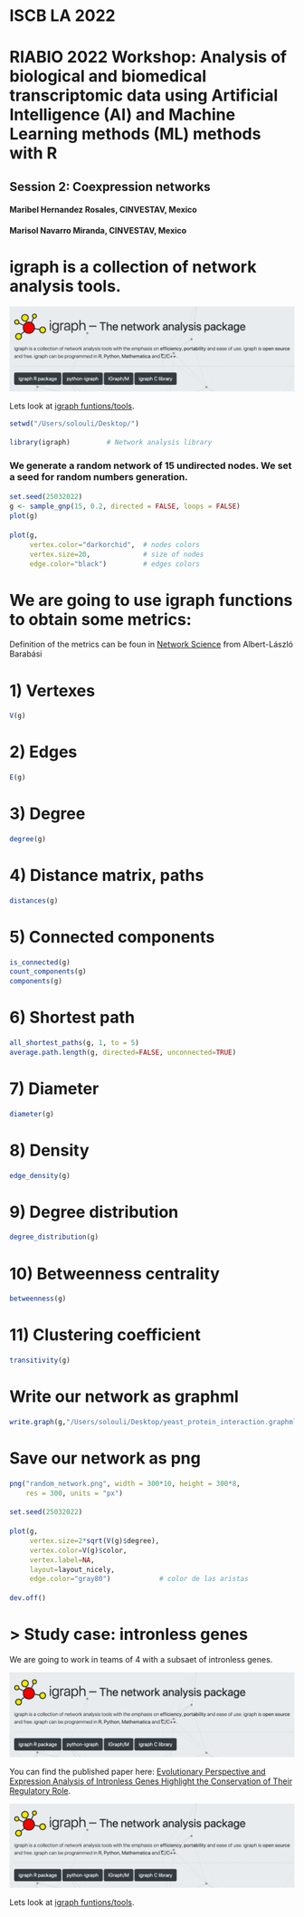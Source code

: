 # ISCB LA 2022

# RIABIO 2022 Workshop: Analysis of biological and biomedical transcriptomic data using Artificial Intelligence (AI) and Machine Learning methods (ML) methods with R

## Session 2: Coexpression networks
#### Maribel Hernandez Rosales, CINVESTAV, Mexico
#### Marisol Navarro Miranda, CINVESTAV, Mexico


# igraph is a collection of network analysis tools.

![alt text](https://github.com/solnavss/ISCB_NetworksCoexpression/blob/main/images/igraph_R.png)

Lets look at [igraph funtions/tools](https://igraph.org/r/html/latest/).


``` r
setwd("/Users/solouli/Desktop/")

library(igraph)         # Network analysis library

```

### We generate a random network of 15 undirected nodes. We set a seed for random numbers generation.

``` r
set.seed(25032022)
g <- sample_gnp(15, 0.2, directed = FALSE, loops = FALSE)
plot(g)

plot(g,
     vertex.color="darkorchid",  # nodes colors
     vertex.size=20,             # size of nodes
     edge.color="black")         # edges colors
```

# We are going to use igraph functions to obtain some metrics:

Definition of the metrics can be foun in [Network Science](http://networksciencebook.com/) from Albert-László Barabási  

# 1) Vertexes

``` r
V(g)
```

# 2) Edges

``` r
E(g)
```

# 3) Degree

``` r
degree(g)

```
# 4) Distance matrix, paths

``` r
distances(g)
```

# 5) Connected components

``` r
is_connected(g)
count_components(g)
components(g)
```

# 6) Shortest path

``` r
all_shortest_paths(g, 1, to = 5)
average.path.length(g, directed=FALSE, unconnected=TRUE)
```

# 7) Diameter

``` r
diameter(g)
```

# 8) Density

``` r
edge_density(g)
```

# 9) Degree distribution

``` r
degree_distribution(g)
```

# 10) Betweenness centrality

``` r
betweenness(g)
```

# 11) Clustering coefficient

``` r
transitivity(g)
```

# Write our network as graphml

``` r
write.graph(g,"/Users/solouli/Desktop/yeast_protein_interaction.graphml", format="graphml")
```

# Save our network as png

``` r
png("random_network.png", width = 300*10, height = 300*8,
    res = 300, units = "px")

set.seed(25032022)

plot(g,
     vertex.size=2*sqrt(V(g)$degree),
     vertex.color=V(g)$color,
     vertex.label=NA,
     layout=layout_nicely,
     edge.color="gray80")            # color de las aristas

dev.off()
```

# > Study case: intronless genes

We are going to work in teams of 4 with a subsaet of intronless genes.

![alt text](https://github.com/solnavss/ISCB_NetworksCoexpression/blob/main/images/igraph_R.png)

You can find the published paper here: [Evolutionary Perspective and Expression Analysis of Intronless Genes Highlight the Conservation of Their Regulatory Role](https://pubmed.ncbi.nlm.nih.gov/34306008/).

![alt text](https://github.com/solnavss/ISCB_NetworksCoexpression/blob/main/images/igraph_R.png)

Lets look at [igraph funtions/tools](https://igraph.org/r/html/latest/).

